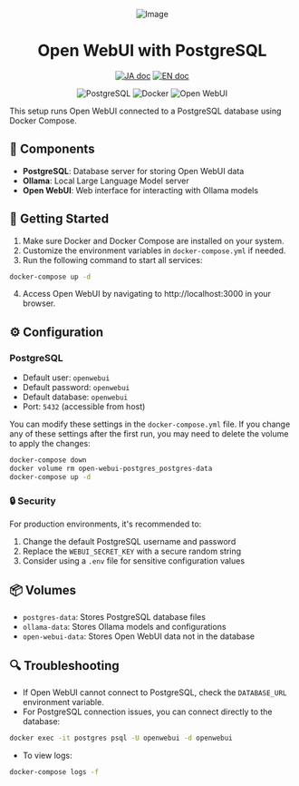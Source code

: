 <div align="center">

![Image](https://github.com/user-attachments/assets/6ec3c160-a607-42ec-97b9-c47a604bbd68)

<h1>Open WebUI with PostgreSQL</h1>

<a href="README_JP.md"><img src="https://img.shields.io/badge/ドキュメント-日本語-white.svg" alt="JA doc"/></a>
<a href="README.md"><img src="https://img.shields.io/badge/english-document-white.svg" alt="EN doc"></a>

<img src="https://img.shields.io/badge/PostgreSQL-316192?style=for-the-badge&logo=postgresql&logoColor=white" alt="PostgreSQL"/>
<img src="https://img.shields.io/badge/Docker-2496ED?style=for-the-badge&logo=docker&logoColor=white" alt="Docker"/>
<img src="https://img.shields.io/badge/OpenWebUI-FF6B6B?style=for-the-badge&logo=html5&logoColor=white" alt="Open WebUI"/>

</div>

This setup runs Open WebUI connected to a PostgreSQL database using Docker Compose.

## 🔧 Components

- **PostgreSQL**: Database server for storing Open WebUI data
- **Ollama**: Local Large Language Model server
- **Open WebUI**: Web interface for interacting with Ollama models

## 🚀 Getting Started

1. Make sure Docker and Docker Compose are installed on your system.
2. Customize the environment variables in `docker-compose.yml` if needed.
3. Run the following command to start all services:

```bash
docker-compose up -d
```

4. Access Open WebUI by navigating to http://localhost:3000 in your browser.

## ⚙️ Configuration

### PostgreSQL

- Default user: `openwebui`
- Default password: `openwebui`
- Default database: `openwebui`
- Port: `5432` (accessible from host)

You can modify these settings in the `docker-compose.yml` file. If you change any of these settings after the first run, you may need to delete the volume to apply the changes:

```bash
docker-compose down
docker volume rm open-webui-postgres_postgres-data
docker-compose up -d
```

### 🔒 Security

For production environments, it's recommended to:

1. Change the default PostgreSQL username and password
2. Replace the `WEBUI_SECRET_KEY` with a secure random string
3. Consider using a `.env` file for sensitive configuration values

## 📦 Volumes

- `postgres-data`: Stores PostgreSQL database files
- `ollama-data`: Stores Ollama models and configurations
- `open-webui-data`: Stores Open WebUI data not in the database

## 🔍 Troubleshooting

- If Open WebUI cannot connect to PostgreSQL, check the `DATABASE_URL` environment variable.
- For PostgreSQL connection issues, you can connect directly to the database:

```bash
docker exec -it postgres psql -U openwebui -d openwebui
```

- To view logs:

```bash
docker-compose logs -f
